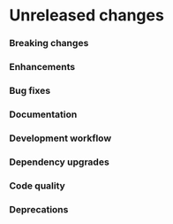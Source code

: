 # Unreleased changes

### Breaking changes

### Enhancements

### Bug fixes

### Documentation

### Development workflow

### Dependency upgrades

### Code quality

### Deprecations
